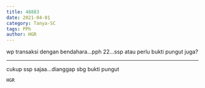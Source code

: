 ```yaml
---
title: 48883
date: 2021-04-01
category: Tanya-SC
tags: PPh
author: HGR
---
```


wp transaksi dengan bendahara...pph 22...ssp atau perlu bukti pungut juga?

---

cukup ssp sajaa...dianggap sbg bukti pungut

`HGR`
